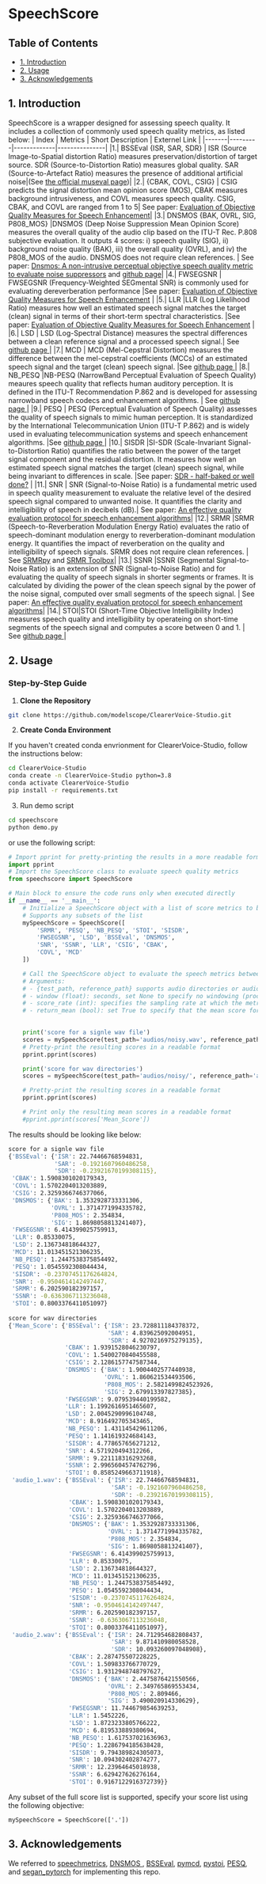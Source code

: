 # SpeechScore

## Table of Contents

- [1. Introduction](#1-introduction)
- [2. Usage](#2-usage)
- [3. Acknowledgements](#3-acknowledgements)

## 1. Introduction

SpeechScore is a wrapper designed for assessing speech quality. It includes a collection of commonly used speech quality metrics, as listed below:
| Index | Metrics | Short Description | Externel Link |
|-------|---------|-------------|---------------|
|1.| BSSEval {ISR, SAR, SDR} | ISR (Source Image-to-Spatial distortion Ratio) measures preservation/distortion of target source. SDR (Source-to-Distortion Ratio) measures global quality. SAR (Source-to-Artefact Ratio) measures the presence of additional artificial noise|(See <a href="https://github.com/sigsep/sigsep-mus-eval">the official museval page</a>)|
|2.| {CBAK, COVL, CSIG} | CSIG predicts the signal distortion mean opinion score (MOS), CBAK measures background intrusiveness, and COVL measures speech quality. CSIG, CBAK, and COVL are ranged from 1 to 5| See paper: <a href="https://ecs.utdallas.edu/loizou/speech/obj_paper_jan08.pdf">Evaluation of Objective Quality Measures for Speech Enhancement</a>|
|3.| DNSMOS {BAK, OVRL, SIG, P808_MOS} |DNSMOS (Deep Noise Suppression Mean Opinion Score) measures the overall quality of the audio clip based on the ITU-T Rec. P.808 subjective evaluation. It outputs 4 scores: i) speech quality (SIG), ii) background noise quality (BAK), iii) the overall quality (OVRL), and iv) the P808_MOS of the audio.  DNSMOS does not require clean references. | See paper: <a href="https://arxiv.org/pdf/2010.15258.pdf">Dnsmos: A non-intrusive perceptual objective speech quality metric to evaluate noise suppressors</a> and <a href="https://github.com/microsoft/DNS-Challenge/tree/master/DNSMOS">github page</a>|
|4.| FWSEGSNR | FWSEGSNR (Frequency-Weighted SEGmental SNR) is commonly used for evaluating dereverberation performance |See paper: <a href="https://ecs.utdallas.edu/loizou/speech/obj_paper_jan08.pdf">Evaluation of Objective Quality Measures for Speech Enhancement</a> | 
|5.| LLR |LLR (Log Likelihood Ratio) measures how well an estimated speech signal matches the target (clean) signal in terms of their short-term spectral characteristics. |See paper: <a href="https://ecs.utdallas.edu/loizou/speech/obj_paper_jan08.pdf">Evaluation of Objective Quality Measures for Speech Enhancement</a> |
|6.| LSD | LSD (Log-Spectral Distance) measures the spectral differences between a clean reference signal and a processed speech signal.| See <a href="https://github.com/haoheliu/ssr_eval"> github page </a>|
|7.| MCD | MCD (Mel-Cepstral Distortion) measures the difference between the mel-cepstral coefficients (MCCs) of an estimated speech signal and the target (clean) speech signal. |See <a href="https://github.com/chenqi008/pymcd"> github page </a> |
|8.| NB_PESQ |NB-PESQ (NarrowBand Perceptual Evaluation of Speech Quality) meaures speech quality that reflects human auditory perception. It is defined in the ITU-T Recommendation P.862 and is developed for assessing narrowband speech codecs and enhancement algorithms. | See <a href="https://github.com/ludlows/PESQ"> github page </a> |
|9.| PESQ | PESQ (Perceptual Evaluation of Speech Quality) assesses the quality of speech signals to mimic human perception. It is standardized by the International Telecommunication Union (ITU-T P.862) and is widely used in evaluating telecommunication systems and speech enhancement algorithms. |See <a href="https://github.com/ludlows/PESQ"> github page </a> |
|10.| SISDR |SI-SDR (Scale-Invariant Signal-to-Distortion Ratio) quantifies the ratio between the power of the target signal component and the residual distortion. It measures how well an estimated speech signal matches the target (clean) speech signal, while being invariant to differences in scale. |See paper: <a href="https://arxiv.org/abs/1811.02508">SDR - half-baked or well done?<a/> |
|11.| SNR | SNR (Signal-to-Noise Ratio) is a fundamental metric used in speech quality measurement to evaluate the relative level of the desired speech signal compared to unwanted noise. It quantifies the clarity and intelligibility of speech in decibels (dB).| See paper: <a href="https://www.isca-archive.org/icslp_1998/hansen98_icslp.pdf">An effective quality evaluation protocol for speech enhancement algorithms<a/>|
|12.| SRMR |SRMR (Speech-to-Reverberation Modulation Energy Ratio) evaluates the ratio of speech-dominant modulation energy to reverberation-dominant modulation energy. It quantifies the impact of reverberation on the quality and intelligibility of speech signals. SRMR does not require clean references. | See <a href="https://github.com/jfsantos/SRMRpy">SRMRpy<a/> and <a href="https://github.com/MuSAELab/SRMRToolbox">SRMR Toolbox<a/>|
|13.| SSNR |SSNR (Segmental Signal-to-Noise Ratio) is an extension of SNR (Signal-to-Noise Ratio) and for evaluating the quality of speech signals in shorter segments or frames. It is calculated by dividing the power of the clean speech signal by the power of the noise signal, computed over small segments of the speech signal. | See paper: <a href="https://www.isca-archive.org/icslp_1998/hansen98_icslp.pdf">An effective quality evaluation protocol for speech enhancement algorithms<a/>|
|14.| STOI|STOI (Short-Time Objective Intelligibility Index) measures speech quality and intelligibility by operateing on short-time segments of the speech signal and computes a score between 0 and 1. | See <a href="https://github.com/mpariente/pystoi">github page <a/> |

## 2. Usage

### Step-by-Step Guide

1. **Clone the Repository**

``` sh
git clone https://github.com/modelscope/ClearerVoice-Studio.git
```

2. **Create Conda Environment**

If you haven't created conda envrionment for ClearerVoice-Studio, follow the instructions below:

``` sh
cd ClearerVoice-Studio
conda create -n ClearerVoice-Studio python=3.8
conda activate ClearerVoice-Studio
pip install -r requirements.txt
```

3. Run demo script

``` sh
cd speechscore
python demo.py
```
or use the following script:
``` python
# Import pprint for pretty-printing the results in a more readable format
import pprint
# Import the SpeechScore class to evaluate speech quality metrics
from speechscore import SpeechScore 

# Main block to ensure the code runs only when executed directly
if __name__ == '__main__':
    # Initialize a SpeechScore object with a list of score metrics to be evaluated
    # Supports any subsets of the list
    mySpeechScore = SpeechScore([
        'SRMR', 'PESQ', 'NB_PESQ', 'STOI', 'SISDR', 
        'FWSEGSNR', 'LSD', 'BSSEval', 'DNSMOS', 
        'SNR', 'SSNR', 'LLR', 'CSIG', 'CBAK', 
        'COVL', 'MCD'
    ])

    # Call the SpeechScore object to evaluate the speech metrics between 'noisy' and 'clean' audio
    # Arguments:
    # - {test_path, reference_path} supports audio directories or audio paths (.wav or .flac)
    # - window (float): seconds, set None to specify no windowing (process the full audio)
    # - score_rate (int): specifies the sampling rate at which the metrics should be computed
    # - return_mean (bool): set True to specify that the mean score for each metric should be returned

    
    print('score for a signle wav file')
    scores = mySpeechScore(test_path='audios/noisy.wav', reference_path='audios/clean.wav', window=None, score_rate=16000, return_mean=False)
    # Pretty-print the resulting scores in a readable format
    pprint.pprint(scores)

    print('score for wav directories')
    scores = mySpeechScore(test_path='audios/noisy/', reference_path='audios/clean/', window=None, score_rate=16000, return_mean=True)

    # Pretty-print the resulting scores in a readable format
    pprint.pprint(scores)

    # Print only the resulting mean scores in a readable format
    #pprint.pprint(scores['Mean_Score'])
```
The results should be looking like below:

```sh
score for a signle wav file
{'BSSEval': {'ISR': 22.74466768594831,
             'SAR': -0.1921607960486258,
             'SDR': -0.23921670199308115},
 'CBAK': 1.5908301020179343,
 'COVL': 1.5702204013203889,
 'CSIG': 2.3259366746377066,
 'DNSMOS': {'BAK': 1.3532928733331306,
            'OVRL': 1.3714771994335782,
            'P808_MOS': 2.354834,
            'SIG': 1.8698058813241407},
 'FWSEGSNR': 6.414399025759913,
 'LLR': 0.85330075,
 'LSD': 2.136734818644327,
 'MCD': 11.013451521306235,
 'NB_PESQ': 1.2447538375854492,
 'PESQ': 1.0545592308044434,
 'SISDR': -0.23707451176264824,
 'SNR': -0.9504614142497447,
 'SRMR': 6.202590182397157,
 'SSNR': -0.6363067113236048,
 'STOI': 0.8003376411051097}
 
score for wav directories
{'Mean_Score': {'BSSEval': {'ISR': 23.728811184378372,
                            'SAR': 4.839625092004951,
                            'SDR': 4.9270216975279135},
                'CBAK': 1.9391528046230797,
                'COVL': 1.5400270840455588,
                'CSIG': 2.1286157747587344,
                'DNSMOS': {'BAK': 1.9004402577440938,
                           'OVRL': 1.860621534493506,
                           'P808_MOS': 2.5821499824523926,
                           'SIG': 2.679913397827385},
                'FWSEGSNR': 9.079539440199582,
                'LLR': 1.1992616951465607,
                'LSD': 2.0045290996104748,
                'MCD': 8.916492705343465,
                'NB_PESQ': 1.431145429611206,
                'PESQ': 1.141619324684143,
                'SISDR': 4.778657656271212,
                'SNR': 4.571920494312266,
                'SRMR': 9.221118316293268,
                'SSNR': 2.9965604574762796,
                'STOI': 0.8585249663711918},
 'audio_1.wav': {'BSSEval': {'ISR': 22.74466768594831,
                             'SAR': -0.1921607960486258,
                             'SDR': -0.23921670199308115},
                 'CBAK': 1.5908301020179343,
                 'COVL': 1.5702204013203889,
                 'CSIG': 2.3259366746377066,
                 'DNSMOS': {'BAK': 1.3532928733331306,
                            'OVRL': 1.3714771994335782,
                            'P808_MOS': 2.354834,
                            'SIG': 1.8698058813241407},
                 'FWSEGSNR': 6.414399025759913,
                 'LLR': 0.85330075,
                 'LSD': 2.136734818644327,
                 'MCD': 11.013451521306235,
                 'NB_PESQ': 1.2447538375854492,
                 'PESQ': 1.0545592308044434,
                 'SISDR': -0.23707451176264824,
                 'SNR': -0.9504614142497447,
                 'SRMR': 6.202590182397157,
                 'SSNR': -0.6363067113236048,
                 'STOI': 0.8003376411051097},
 'audio_2.wav': {'BSSEval': {'ISR': 24.712954682808437,
                             'SAR': 9.871410980058528,
                             'SDR': 10.093260097048908},
                 'CBAK': 2.287475507228225,
                 'COVL': 1.509833766770729,
                 'CSIG': 1.9312948748797627,
                 'DNSMOS': {'BAK': 2.4475876421550566,
                            'OVRL': 2.349765869553434,
                            'P808_MOS': 2.809466,
                            'SIG': 3.490020914330629},
                 'FWSEGSNR': 11.744679854639253,
                 'LLR': 1.5452226,
                 'LSD': 1.8723233805766222,
                 'MCD': 6.819533889380694,
                 'NB_PESQ': 1.617537021636963,
                 'PESQ': 1.2286794185638428,
                 'SISDR': 9.794389824305073,
                 'SNR': 10.094302402874277,
                 'SRMR': 12.23964645018938,
                 'SSNR': 6.629427626276164,
                 'STOI': 0.9167122916372739}}
```
Any subset of the full score list is supported, specify your score list using the following objective:

```
mySpeechScore = SpeechScore(['.'])
```

## 3. Acknowledgements
We referred to <a href="https://github.com/aliutkus/speechmetrics">speechmetrics<a/>, <a href="https://github.com/microsoft/DNS-Challenge/tree/master/DNSMOS">DNSMOS <a/>, <a href="https://github.com/sigsep/bsseval/tree/master">BSSEval<a/>, <a href="https://github.com/chenqi008/pymcd/blob/main/pymcd/mcd.py">pymcd<a/>, <a href="https://github.com/mpariente/pystoi">pystoi<a/>, <a href="https://github.com/ludlows/PESQ">PESQ<a/>, and <a href="https://github.com/santi-pdp/segan_pytorch/tree/master">segan_pytorch<a/> for implementing this repo.
